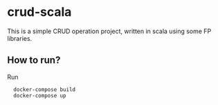 # crud-scala

This is a simple CRUD operation project, written in scala using some FP libraries.

## How to run?

Run

```shell
  docker-compose build
  docker-compose up
```
